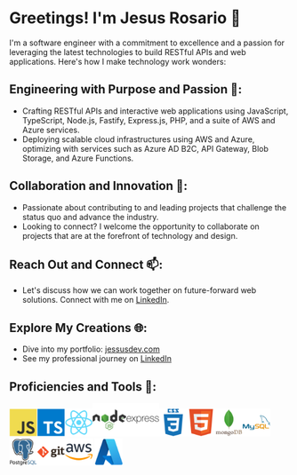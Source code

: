 # Greetings! I'm Jesus Rosario 👋

I'm a software engineer with a commitment to excellence and a passion for leveraging the latest technologies to build RESTful APIs and web applications. Here's how I make technology work wonders:

## Engineering with Purpose and Passion 🚀:

- Crafting RESTful APIs and interactive web applications using JavaScript, TypeScript, Node.js, Fastify, Express.js, PHP, and a suite of AWS and Azure services.
- Deploying scalable cloud infrastructures using AWS and Azure, optimizing with services such as Azure AD B2C, API Gateway, Blob Storage, and Azure Functions.

## Collaboration and Innovation 🤝:

- Passionate about contributing to and leading projects that challenge the status quo and advance the industry.
- Looking to connect? I welcome the opportunity to collaborate on projects that are at the forefront of technology and design.

## Reach Out and Connect 📫:

- Let's discuss how we can work together on future-forward web solutions. Connect with me on [LinkedIn](https://www.linkedin.com/in/jesus-rosario).

## Explore My Creations 🌐:

- Dive into my portfolio: [jessusdev.com](https://jessusdev.com)
- See my professional journey on [LinkedIn](https://www.linkedin.com/in/jesus-rosario)

## Proficiencies and Tools 🧰:

<img src="https://github.com/devicons/devicon/blob/master/icons/javascript/javascript-original.svg" alt="JavaScript" width="50" height="50"/><img
                                                                                                                                           src="https://github.com/devicons/devicon/blob/master/icons/typescript/typescript-original.svg" alt="typescript" width="50" height="50"/><img src="https://github.com/devicons/devicon/blob/master/icons/react/react-original.svg" alt="React" width="50" height="50"/><img src="https://github.com/devicons/devicon/blob/master/icons/nodejs/nodejs-original-wordmark.svg" alt="NodeJS" width="60" height="60"/><img src="https://github.com/devicons/devicon/blob/master/icons/express/express-original-wordmark.svg" alt="express" width="60" height="60"/><img src="https://github.com/devicons/devicon/blob/master/icons/css3/css3-plain-wordmark.svg" alt="CSS" width="50" height="50"/><img src="https://github.com/devicons/devicon/blob/master/icons/html5/html5-original.svg" alt="HTML" width="50" height="50"/><img src="https://github.com/devicons/devicon/blob/master/icons/mongodb/mongodb-original-wordmark.svg" alt="MongoDB" width="50" height="50"/><img src="https://github.com/devicons/devicon/blob/master/icons/mysql/mysql-original-wordmark.svg" alt="mysql" width="50" height="50"/><img src="https://github.com/devicons/devicon/blob/master/icons/postgresql/postgresql-original-wordmark.svg" alt="mysql" width="50" height="50"/><img src="https://github.com/devicons/devicon/blob/master/icons/git/git-original-wordmark.svg" alt="Git" width="50" height="50"/><img src="https://github.com/devicons/devicon/blob/master/icons/amazonwebservices/amazonwebservices-original-wordmark.svg" alt="AWS" width="50" height="50"/>
<img src="https://github.com/devicons/devicon/blob/master/icons/azure/azure-original.svg" alt="azure" width="50" height="50"/>
